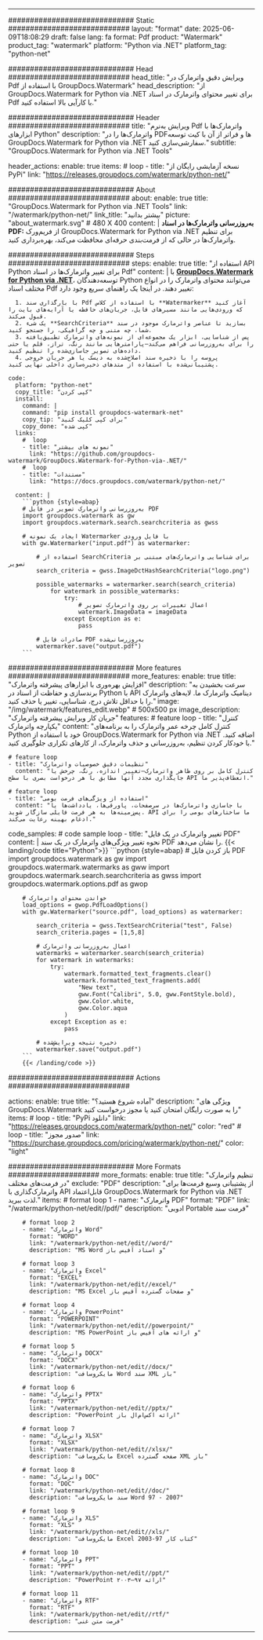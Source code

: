 
---
############################# Static ############################
layout: "format"
date:  2025-06-09T18:08:29
draft: false
lang: fa
format: Pdf
product: "Watermark"
product_tag: "watermark"
platform: "Python via .NET"
platform_tag: "python-net"

############################# Head ############################
head_title: "ویرایش دقیق واترمارک در Pdf با استفاده از GroupDocs.Watermark"
head_description: "از GroupDocs.Watermark for Python via .NET برای تغییر محتوای واترمارک در اسناد Pdf با کارآیی بالا استفاده کنید."

############################# Header ############################
title: "ویرایش به‌نرم Pdf واترمارک‌ها با ابزارهای Python" 
description: "واترمارک‌ها را در PDF‌ها و فراتر از آن با کیت توسعه GroupDocs.Watermark for Python via .NET سفارشی‌سازی کنید."
subtitle: "GroupDocs.Watermark for Python via .NET Tools" 

header_actions:
  enable: true
  items:
    #  loop
    - title: "نسخه آزمایشی رایگان از PyPi"
      link: "https://releases.groupdocs.com/watermark/python-net/"
      
############################# About ############################
about:
    enable: true
    title: "GroupDocs.Watermark for Python via .NET Tools"
    link: "/watermark/python-net/"
    link_title: "بیشتر بدانید"
    picture: "about_watermark.svg" # 480 X 400
    content: |
       **به‌روزرسانی واترمارک‌ها در اسناد PDF:** از فریم‌ورک GroupDocs.Watermark for Python via .NET برای تنظیم واترمارک‌ها در حالی که از فرمت‌بندی حرفه‌ای محافظت می‌کند، بهره‌برداری کنید.

############################# Steps ############################
steps:
    enable: true
    title: "استفاده از API Python برای تغییر واترمارک‌ها در اسناد Pdf"
    content: |
      با **[GroupDocs.Watermark for Python via .NET](https://products.groupdocs.com/watermark/python-net/)**، توسعه‌دهندگان Python می‌توانند محتوای واترمارک را در انواع مختلف اسناد Pdf تغییر دهند. در اینجا یک راهنمای سریع وجود دارد:
      
      1. با بارگذاری سند Pdf با استفاده از کلاس **Watermarker** آغاز کنید که ورودی‌هایی مانند مسیرهای فایل، جریان‌های حافظه یا آرایه‌های بایت را قبول می‌کند.
      2. یک شیء **SearchCriteria** بسازید تا عناصر واترمارک موجود در سند شما، چه متنی و چه گرافیکی، را جستجو کنید.
      3. پس از شناسایی، ابزار یک مجموعه‌ای از نمونه‌های واترمارک تطبیق‌یافته را برای به‌روزرسانی فراهم می‌کند—پارامترهایی مانند رنگ، تراز، قلم یا حتی داده‌های تصویر جاسازی‌شده را تنظیم کنید.
      4. پروسه را با ذخیره سند اصلاح‌شده به دیسک یا هر جریان خروجی پشتیبانی‌شده با استفاده از متدهای ذخیره‌سازی داخلی نهایی کنید.
   
    code:
      platform: "python-net"
      copy_title: "کپی کردن"
      install:
        command: |
        command: "pip install groupdocs-watermark-net"
        copy_tip: "برای کپی کلیک کنید"
        copy_done: "کپی شده"
      links:
        #  loop
        - title: "نمونه های بیشتر"
          link: "https://github.com/groupdocs-watermark/GroupDocs.Watermark-for-Python-via-.NET/"
        #  loop
        - title: "مستندات"
          link: "https://docs.groupdocs.com/watermark/python-net/"
          
      content: |
        ```python {style=abap}
        # به‌روزرسانی واترمارک تصویر در فایل PDF
        import groupdocs.watermark as gw
        import groupdocs.watermark.search.searchcriteria as gwss

        # ایجاد یک نمونه Watermarker با فایل ورودی
        with gw.Watermarker("input.pdf") as watermarker:

            # استفاده از SearchCriteria برای شناسایی واترمارک‌های مبتنی بر تصویر
            search_criteria = gwss.ImageDctHashSearchCriteria("logo.png")

            possible_watermarks = watermarker.search(search_criteria)
                for watermark in possible_watermarks:
                    try:
                        # اعمال تغییرات بر روی واترمارک تصویر
                        watermark.ImageData = imageData
                    except Exception as e:
                        pass

            # صادرات فایل PDF به‌روزرسانی‌شده
            watermarker.save("output.pdf")
        ```     

############################# More features ############################
more_features:
  enable: true
  title: "افزایش بهره‌وری با ابزارهای پیشرفته واترمارک"
  description: "سرعت بخشیدن به برندسازی و حفاظت از اسناد در Python با API دینامیک واترمارک ما. لایه‌های واترمارک را با حداقل تلاش درج، شناسایی، تغییر یا حذف کنید."
  image: "/img/watermark/features_edit.webp" # 500x500 px
  image_description: "جریان کار ویرایش پیشرفته واترمارک"
  features:
    # feature loop
    - title: "کنترل یکپارچه واترمارک"
      content: "کنترل کامل چرخه عمر واترمارک را به برنامه‌های Python خود با استفاده از GroupDocs.Watermark for Python via .NET اضافه کنید. با خودکار کردن تنظیم، به‌روزرسانی و حذف واترمارک، از کارهای تکراری جلوگیری کنید."

    # feature loop
    - title: "تنظیمات دقیق خصوصیات واترمارک"
      content: "کنترل کامل بر روی ظاهر واترمارک—تغییر اندازه، رنگ، چرخش یا جایگذاری مجدد آنها مطابق با هر درخواست بصری با سطح API انعطاف‌پذیر ما."

    # feature loop
    - title: "استفاده از ویژگی‌های فرمت بومی"
      content: "با جاسازی واترمارک‌ها در سرصفحات، پاورقی‌ها، یادداشت‌ها یا پس‌زمینه‌ها به هر فرمت فایلی سازگار شوید. API ما ساختارهای بومی را برای ادغام بهینه رعایت می‌کند."
      
  code_samples:
    # code sample loop
    - title: "تغییر واترمارک در یک فایل PDF"
      content: |
        نحوه تغییر ویژگی‌های واترمارک در یک سند PDF را نشان می‌دهد.
        {{< landing/code title="Python">}}
        ```python {style=abap}
        # باز کردن فایل PDF
        import groupdocs.watermark as gw
        import groupdocs.watermark.watermarks as gww
        import groupdocs.watermark.search.searchcriteria as gwss
        import groupdocs.watermark.options.pdf as gwop

        # خواندن محتوای واترمارک
        load_options = gwop.PdfLoadOptions()
        with gw.Watermarker("source.pdf", load_options) as watermarker:

            search_criteria = gwss.TextSearchCriteria("test", False)
            search_criteria.pages = [1,5,8]

            # اعمال به‌روزرسانی واترمارک
            watermarks = watermarker.search(search_criteria)
            for watermark in watermarks:
                try:
                    watermark.formatted_text_fragments.clear()
                    watermark.formatted_text_fragments.add(
                        "New text", 
                        gww.Font("Calibri", 5.0, gww.FontStyle.bold), 
                        gww.Color.white, 
                        gww.Color.aqua
                    )
                except Exception as e:
                    pass
        
            # ذخیره نتیجه ویرایش‌شده
            watermarker.save("output.pdf")
        ```
        {{< /landing/code >}}


############################# Actions ############################

actions:
  enable: true
  title: "آماده شروع هستید؟"
  description: "ویژگی های GroupDocs.Watermark را به صورت رایگان امتحان کنید یا مجوز درخواست کنید"
  items:
    #  loop
    - title: "PyPi دانلود"
      link: "https://releases.groupdocs.com/watermark/python-net/"
      color: "red"
        #  loop
    - title: "صدور مجوز"
      link: "https://purchase.groupdocs.com/pricing/watermark/python-net/"
      color: "light"


############################# More Formats #####################
more_formats:
    enable: true
    title: "تنظیم واترمارک در فرمت‌های مختلف"
    exclude: "PDF"
    description: "از پشتیبانی وسیع فرمت‌ها برای واترمارک‌گذاری با API قابل‌اعتماد GroupDocs.Watermark for Python via .NET لذت ببرید."
    items: 
        # format loop 1
        - name: "واترمارک PDF"
          format: "PDF"
          link: "/watermark/python-net/edit//pdf/"
          description: "ادوبی Portable فرمت سند"

        # format loop 2
        - name: "واترمارک Word"
          format: "WORD"
          link: "/watermark/python-net/edit//word/"
          description: "MS Word و اسناد آفیس باز"
          
        # format loop 3
        - name: "واترمارک Excel"
          format: "EXCEL"
          link: "/watermark/python-net/edit//excel/"
          description: "MS Excel و صفحات گسترده آفیس باز"

        # format loop 4
        - name: "واترمارک PowerPoint"
          format: "POWERPOINT"
          link: "/watermark/python-net/edit//powerpoint/"
          description: "MS PowerPoint و ارائه های آفیس باز"

        # format loop 5
        - name: "واترمارک DOCX"
          format: "DOCX"
          link: "/watermark/python-net/edit//docx/"
          description: "مایکروسافت Word سند XML باز"
          
        # format loop 6
        - name: "واترمارک PPTX"
          format: "PPTX"
          link: "/watermark/python-net/edit//pptx/"
          description: "PowerPoint ارائه اکس‌ام‌ال باز"
          
        # format loop 7
        - name: "واترمارک XLSX"
          format: "XLSX"
          link: "/watermark/python-net/edit//xlsx/"
          description: "مایکروسافت Excel صفحه گسترده XML باز"

        # format loop 8
        - name: "واترمارک DOC"
          format: "DOC"
          link: "/watermark/python-net/edit//doc/"
          description: "سند مایکروسافت Word 97 - 2007"

        # format loop 9
        - name: "واترمارک XLS"
          format: "XLS"
          link: "/watermark/python-net/edit//xls/"
          description: "مایکروسافت Excel کتاب کار 97-2003"

        # format loop 10
        - name: "واترمارک PPT"
          format: "PPT"
          link: "/watermark/python-net/edit//ppt/"
          description: "PowerPoint ارائه ۹۷—۲۰۰۳"

        # format loop 11
        - name: "واترمارک RTF"
          format: "RTF"
          link: "/watermark/python-net/edit//rtf/"
          description: "فرمت متن غنی"

---